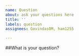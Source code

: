 ```yaml
---
name: Question
about: ask your questions here
title: ''
labels: question
assignees: GovindasOM, ham1255

---
```


##What is your question?
